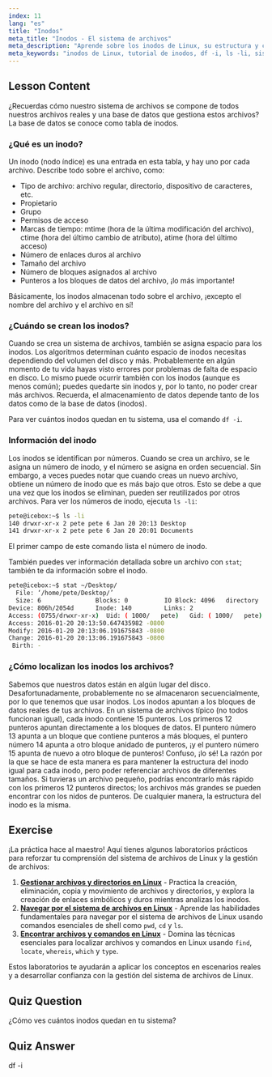 ```yaml
---
index: 11
lang: "es"
title: "Inodos"
meta_title: "Inodos - El sistema de archivos"
meta_description: "Aprende sobre los inodos de Linux, su estructura y cómo gestionan los archivos. Comprende los números de inodo y usa `df -i` y `ls -li` para verificar el uso de inodos. ¡Comienza tu viaje en Linux!"
meta_keywords: "inodos de Linux, tutorial de inodos, df -i, ls -li, sistema de archivos de Linux, Linux para principiantes, guía de Linux"
---
```


## Lesson Content

¿Recuerdas cómo nuestro sistema de archivos se compone de todos nuestros archivos reales y una base de datos que gestiona estos archivos? La base de datos se conoce como tabla de inodos.

### ¿Qué es un inodo?

Un inodo (nodo índice) es una entrada en esta tabla, y hay uno por cada archivo. Describe todo sobre el archivo, como:

- Tipo de archivo: archivo regular, directorio, dispositivo de caracteres, etc.
- Propietario
- Grupo
- Permisos de acceso
- Marcas de tiempo: mtime (hora de la última modificación del archivo), ctime (hora del último cambio de atributo), atime (hora del último acceso)
- Número de enlaces duros al archivo
- Tamaño del archivo
- Número de bloques asignados al archivo
- Punteros a los bloques de datos del archivo, ¡lo más importante!

Básicamente, los inodos almacenan todo sobre el archivo, ¡excepto el nombre del archivo y el archivo en sí!

### ¿Cuándo se crean los inodos?

Cuando se crea un sistema de archivos, también se asigna espacio para los inodos. Los algoritmos determinan cuánto espacio de inodos necesitas dependiendo del volumen del disco y más. Probablemente en algún momento de tu vida hayas visto errores por problemas de falta de espacio en disco. Lo mismo puede ocurrir también con los inodos (aunque es menos común); puedes quedarte sin inodos y, por lo tanto, no poder crear más archivos. Recuerda, el almacenamiento de datos depende tanto de los datos como de la base de datos (inodos).

Para ver cuántos inodos quedan en tu sistema, usa el comando `df -i`.

### Información del inodo

Los inodos se identifican por números. Cuando se crea un archivo, se le asigna un número de inodo, y el número se asigna en orden secuencial. Sin embargo, a veces puedes notar que cuando creas un nuevo archivo, obtiene un número de inodo que es más bajo que otros. Esto se debe a que una vez que los inodos se eliminan, pueden ser reutilizados por otros archivos. Para ver los números de inodo, ejecuta `ls -li`:

```bash
pete@icebox:~$ ls -li
140 drwxr-xr-x 2 pete pete 6 Jan 20 20:13 Desktop
141 drwxr-xr-x 2 pete pete 6 Jan 20 20:01 Documents
```

El primer campo de este comando lista el número de inodo.

También puedes ver información detallada sobre un archivo con `stat`; también te da información sobre el inodo.

```bash
pete@icebox:~$ stat ~/Desktop/
  File: ‘/home/pete/Desktop/’
  Size: 6               Blocks: 0          IO Block: 4096   directory
Device: 806h/2054d      Inode: 140         Links: 2
Access: (0755/drwxr-xr-x)  Uid: ( 1000/   pete)   Gid: ( 1000/   pete)
Access: 2016-01-20 20:13:50.647435982 -0800
Modify: 2016-01-20 20:13:06.191675843 -0800
Change: 2016-01-20 20:13:06.191675843 -0800
 Birth: -
```

### ¿Cómo localizan los inodos los archivos?

Sabemos que nuestros datos están en algún lugar del disco. Desafortunadamente, probablemente no se almacenaron secuencialmente, por lo que tenemos que usar inodos. Los inodos apuntan a los bloques de datos reales de tus archivos. En un sistema de archivos típico (no todos funcionan igual), cada inodo contiene 15 punteros. Los primeros 12 punteros apuntan directamente a los bloques de datos. El puntero número 13 apunta a un bloque que contiene punteros a más bloques, el puntero número 14 apunta a otro bloque anidado de punteros, ¡y el puntero número 15 apunta de nuevo a otro bloque de punteros! Confuso, ¡lo sé! La razón por la que se hace de esta manera es para mantener la estructura del inodo igual para cada inodo, pero poder referenciar archivos de diferentes tamaños. Si tuvieras un archivo pequeño, podrías encontrarlo más rápido con los primeros 12 punteros directos; los archivos más grandes se pueden encontrar con los nidos de punteros. De cualquier manera, la estructura del inodo es la misma.

## Exercise

¡La práctica hace al maestro! Aquí tienes algunos laboratorios prácticos para reforzar tu comprensión del sistema de archivos de Linux y la gestión de archivos:

1. **[Gestionar archivos y directorios en Linux](https://labex.io/es/labs/comptia-manage-files-and-directories-in-linux-590835)** - Practica la creación, eliminación, copia y movimiento de archivos y directorios, y explora la creación de enlaces simbólicos y duros mientras analizas los inodos.
2. **[Navegar por el sistema de archivos en Linux](https://labex.io/es/labs/comptia-navigate-the-filesystem-in-linux-590971)** - Aprende las habilidades fundamentales para navegar por el sistema de archivos de Linux usando comandos esenciales de shell como `pwd`, `cd` y `ls`.
3. **[Encontrar archivos y comandos en Linux](https://labex.io/es/labs/comptia-find-files-and-commands-in-linux-590834)** - Domina las técnicas esenciales para localizar archivos y comandos en Linux usando `find`, `locate`, `whereis`, `which` y `type`.

Estos laboratorios te ayudarán a aplicar los conceptos en escenarios reales y a desarrollar confianza con la gestión del sistema de archivos de Linux.

## Quiz Question

¿Cómo ves cuántos inodos quedan en tu sistema?

## Quiz Answer

df -i
